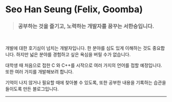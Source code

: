 # Seo Han Seung (Felix, Goomba)

> ### 공부하는 것을 즐기고, 노력하는 개발자를 꿈꾸는 서한승입니다.

<br/>

개발에 대한 호기심이 넘치는 개발자입니다. 한 분야를 심도 있게 이해하는 것도 중요합니다. 하지만 넓은 분야를 경험하고 싶은 욕심을 버릴 수가 없습니다.

대학생 때 처음으로 접한 C 와 C++를 시작으로 여러 가지의 언어를 접할 예정입니다. 또한 여러 가지를 개발해보려 합니다.

기억이 나지 않거나 필요할 때에 찾아볼 수 있도록, 또한 공부한 내용을 기록하는 습관을 들이도록 만든 블로그입니다.

___
